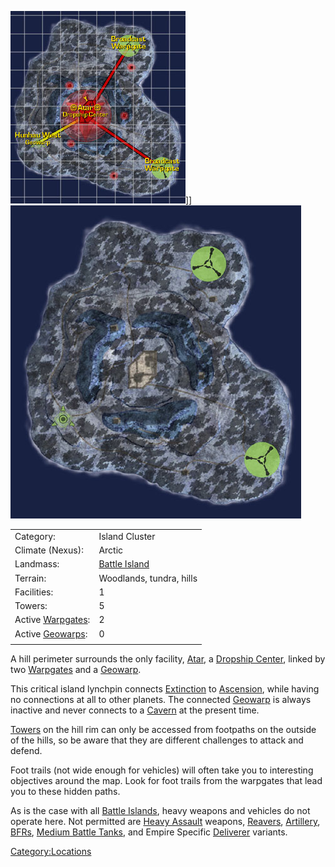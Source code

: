 ![](images/NexusMap.jpg "fig:NexusMap.jpg")\]\]
![](images/Nexus_Terrain.jpg "fig:Nexus_Terrain.jpg")

|                                          |                                           |
| ---------------------------------------- | ----------------------------------------- |
| Category:                                | Island Cluster                            |
| Climate (Nexus):                         | Arctic                                    |
| Landmass:                                | [Battle Island](Battle_Island "wikilink") |
| Terrain:                                 | Woodlands, tundra, hills                  |
| Facilities:                              | 1                                         |
| Towers:                                  | 5                                         |
| Active [Warpgates](Warpgate "wikilink"): | 2                                         |
| Active [Geowarps](Geowarp "wikilink"):   | 0                                         |
|                                          |                                           |

A hill perimeter surrounds the only facility, [Atar](Atar "wikilink"), a
[Dropship Center](Dropship_Center "wikilink"), linked by two
[Warpgates](Warpgate "wikilink") and a [Geowarp](Geowarp "wikilink").

This critical island lynchpin connects
[Extinction](Extinction "wikilink") to
[Ascension](Ascension "wikilink"), while having no connections at all to
other planets. The connected [Geowarp](Geowarp "wikilink") is always
inactive and never connects to a [Cavern](Cavern "wikilink") at the
present time.

[Towers](Tower "wikilink") on the hill rim can only be accessed from
footpaths on the outside of the hills, so be aware that they are
different challenges to attack and defend.

Foot trails (not wide enough for vehicles) will often take you to
interesting objectives around the map. Look for foot trails from the
warpgates that lead you to these hidden paths.

As is the case with all [Battle Islands](Battle_Islands "wikilink"),
heavy weapons and vehicles do not operate here. Not permitted are [Heavy
Assault](Heavy_Assault "wikilink") weapons,
[Reavers](Reaver "wikilink"), [Artillery](Artillery "wikilink"),
[BFRs](BFR "wikilink"), [Medium Battle
Tanks](Medium_Battle_Tank "wikilink"), and Empire Specific
[Deliverer](Deliverer "wikilink") variants.

[Category:Locations](Category:Locations "wikilink")
